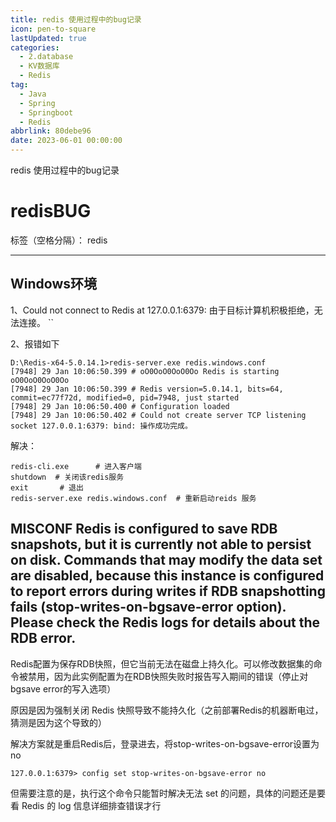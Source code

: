 ```yaml
---
title: redis 使用过程中的bug记录
icon: pen-to-square
lastUpdated: true
categories:
  - 2.database
  - KV数据库
  - Redis
tag:
  - Java
  - Spring
  - Springboot
  - Redis
abbrlink: 80debe96
date: 2023-06-01 00:00:00
---
```


redis 使用过程中的bug记录
<!-- more -->

# redisBUG

标签（空格分隔）： redis

---

## Windows环境

1、Could not connect to Redis at 127.0.0.1:6379: 由于目标计算机积极拒绝，无法连接。
``


2、报错如下
```shell
D:\Redis-x64-5.0.14.1>redis-server.exe redis.windows.conf
[7948] 29 Jan 10:06:50.399 # oO0OoO0OoO0Oo Redis is starting oO0OoO0OoO0Oo
[7948] 29 Jan 10:06:50.399 # Redis version=5.0.14.1, bits=64, commit=ec77f72d, modified=0, pid=7948, just started
[7948] 29 Jan 10:06:50.400 # Configuration loaded
[7948] 29 Jan 10:06:50.402 # Could not create server TCP listening socket 127.0.0.1:6379: bind: 操作成功完成。
```
解决：
```shell
redis-cli.exe      # 进入客户端
shutdown  # 关闭该redis服务
exit       # 退出
redis-server.exe redis.windows.conf  # 重新启动reids 服务
```
## MISCONF Redis is configured to save RDB snapshots, but it is currently not able to persist on disk. Commands that may modify the data set are disabled, because this instance is configured to report errors during writes if RDB snapshotting fails (stop-writes-on-bgsave-error option). Please check the Redis logs for details about the RDB error.
Redis配置为保存RDB快照，但它当前无法在磁盘上持久化。可以修改数据集的命令被禁用，因为此实例配置为在RDB快照失败时报告写入期间的错误（停止对bgsave error的写入选项）

原因是因为强制关闭 Redis 快照导致不能持久化（之前部署Redis的机器断电过，猜测是因为这个导致的）

解决方案就是重启Redis后，登录进去，将stop-writes-on-bgsave-error设置为no

```shell
127.0.0.1:6379> config set stop-writes-on-bgsave-error no
```
但需要注意的是，执行这个命令只能暂时解决无法 set 的问题，具体的问题还是要看 Redis 的 log 信息详细排查错误才行